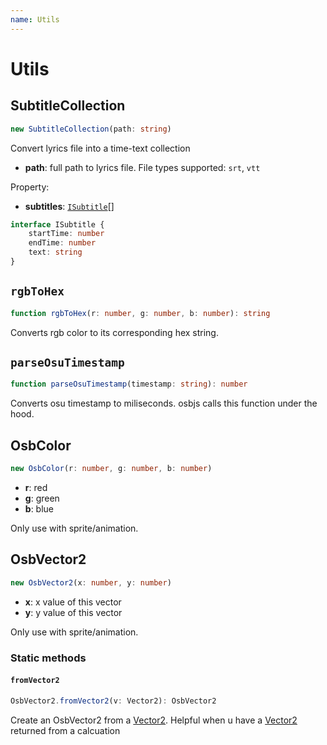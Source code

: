 ```yaml
---
name: Utils
---
```


# Utils

## SubtitleCollection
```typescript
new SubtitleCollection(path: string)
```
Convert lyrics file into a time-text collection

* **path**: full path to lyrics file. File types supported: `srt`, `vtt`

Property:
* **subtitles**: [`ISubtitle`](/docs/osbjs-types)[]
```typescript
interface ISubtitle { 
	startTime: number
	endTime: number
	text: string
}
```

## `rgbToHex`
```typescript
function rgbToHex(r: number, g: number, b: number): string
```
Converts rgb color to its corresponding hex string.

## `parseOsuTimestamp`
```typescript
function parseOsuTimestamp(timestamp: string): number
```
Converts osu timestamp to miliseconds. osbjs calls this function under the hood.

## OsbColor
```typescript
new OsbColor(r: number, g: number, b: number)
```

* **r**: red
* **g**: green
* **b**: blue

Only use with sprite/animation.

## OsbVector2
```typescript
new OsbVector2(x: number, y: number)
```

* **x**: x value of this vector
* **y**: y value of this vector

Only use with sprite/animation.

### Static methods
#### `fromVector2`
```typescript
OsbVector2.fromVector2(v: Vector2): OsbVector2
```
Create an OsbVector2 from a [Vector2](/docs/math-vector2). Helpful when u have a [Vector2](/docs/math-vector2) returned from a calcuation
